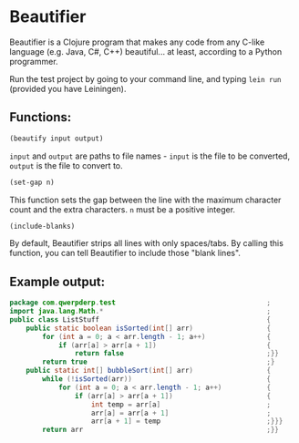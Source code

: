 # Beautifier

Beautifier is a Clojure program that makes any code from any C-like language (e.g. Java, C#, C++) beautiful... at least, according to a Python programmer.

Run the test project by going to your command line, and typing `lein run` (provided you have Leiningen).

## Functions:

```clojure
(beautify input output)
```

`input` and `output` are paths to file names - `input` is the file to be converted, `output` is the file to convert to.

```clojure
(set-gap n)
```

This function sets the gap between the line with the maximum character count and the extra characters. `n` must be a positive integer.

```clojure
(include-blanks)
```

By default, Beautifier strips all lines with only spaces/tabs. By calling this function, you can tell Beautifier to include those "blank lines".

## Example output:

```java
package com.qwerpderp.test                                     ;
import java.lang.Math.*                                        ;
public class ListStuff                                         {
    public static boolean isSorted(int[] arr)                  {
        for (int a = 0; a < arr.length - 1; a++)               {
            if (arr[a] > arr[a + 1])                           {
                return false                                   ;}}
        return true                                            ;}
    public static int[] bubbleSort(int[] arr)                  {
        while (!isSorted(arr))                                 {
            for (int a = 0; a < arr.length - 1; a++)           {
                if (arr[a] > arr[a + 1])                       {
                    int temp = arr[a]                          ;
                    arr[a] = arr[a + 1]                        ;
                    arr[a + 1] = temp                          ;}}}
        return arr                                             ;}}
```
